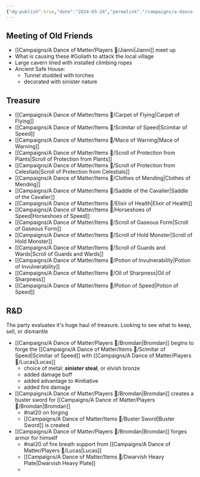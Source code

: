 ```yaml
---
{"dg-publish":true,"date":"2024-03-24","permalink":"/campaigns/a-dance-of-matter/sessions/session-1032/","dgPassFrontmatter":true}
---
```


## Meeting of Old Friends
- [[Campaigns/A Dance of Matter/Players 👤/Jianni\|Jianni]] meet up
- What is causing these #Goliath to attack the local village
- Large cavern lined with installed climbing ropes
- Ancient Safe House:
	- Tunnel studded with torches
	- decorated with sinister nature
## Treasure
- [[Campaigns/A Dance of Matter/Items 💍/Carpet of Flying\|Carpet of Flying]]
- [[Campaigns/A Dance of Matter/Items 💍/Scimitar of Speed\|Scimitar of Speed]]
- [[Campaigns/A Dance of Matter/Items 💍/Mace of Warning\|Mace of Warning]]
- [[Campaigns/A Dance of Matter/Items 💍/Scroll of Protection from Plants\|Scroll of Protection from Plants]]
- [[Campaigns/A Dance of Matter/Items 💍/Scroll of Protection from Celestials\|Scroll of Protection from Celestials]]
- [[Campaigns/A Dance of Matter/Items 💍/Clothes of Mending\|Clothes of Mending]]
- [[Campaigns/A Dance of Matter/Items 💍/Saddle of the Cavalier\|Saddle of the Cavalier]]
- [[Campaigns/A Dance of Matter/Items 💍/Elixir of Health\|Elixir of Health]]
- [[Campaigns/A Dance of Matter/Items 💍/Horseshoes of Speed\|Horseshoes of Speed]]
- [[Campaigns/A Dance of Matter/Items 💍/Scroll of Gaseous Form\|Scroll of Gaseous Form]]
- [[Campaigns/A Dance of Matter/Items 💍/Scroll of Hold Monster\|Scroll of Hold Monster]]
- [[Campaigns/A Dance of Matter/Items 💍/Scroll of Guards and Wards\|Scroll of Guards and Wards]]
- [[Campaigns/A Dance of Matter/Items 💍/Potion of Invulnerability\|Potion of Invulnerability]]
- [[Campaigns/A Dance of Matter/Items 💍/Oil of Sharpness\|Oil of Sharpness]]
- [[Campaigns/A Dance of Matter/Items 💍/Potion of Speed\|Potion of Speed]]
## R&D
The party evaluates it's huge haul of treasure. Looking to see what to keep, sell, or dismantle

- [[Campaigns/A Dance of Matter/Players 👤/Bromdan\|Bromdan]] begins to forge the [[Campaigns/A Dance of Matter/Items 💍/Scimitar of Speed\|Scimitar of Speed]] with [[Campaigns/A Dance of Matter/Players 👤/Lucas\|Lucas]]
	- choice of metal: **sinister steal**, or elvish bronze 
	- added damage buff
	- added advantage to #initiative 
	- added fire damage
- [[Campaigns/A Dance of Matter/Players 👤/Bromdan\|Bromdan]] creates a buster sword for [[Campaigns/A Dance of Matter/Players 👤/Bromdan\|Bromdan]]
	- #nat20 on forging 
	- [[Campaigns/A Dance of Matter/Items 💍/Buster Sword\|Buster Sword]] is created
- [[Campaigns/A Dance of Matter/Players 👤/Bromdan\|Bromdan]] forges armor for himself
	- #nat20 of fire breath support from [[Campaigns/A Dance of Matter/Players 👤/Lucas\|Lucas]] 
	- [[Campaigns/A Dance of Matter/Items 💍/Dwarvish Heavy Plate\|Dwarvish Heavy Plate]]
	- 